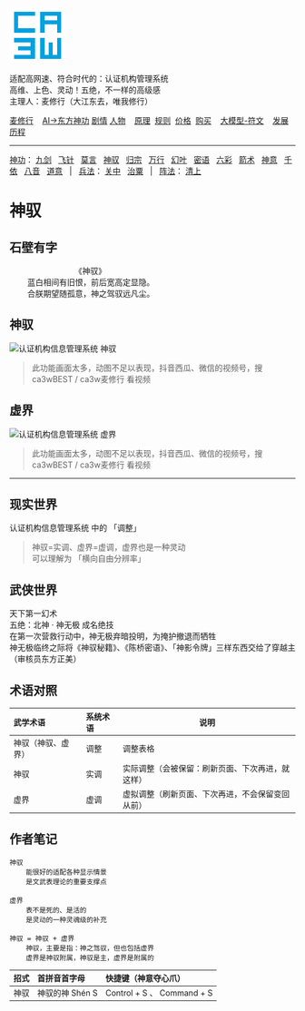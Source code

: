 ![](../../static/ca3w.png "ca3w 认证机构管理系统")

适配高网速、符合时代的：认证机构管理系统 <br/>
高维、上色、灵动！五绝，不一样的高级感 <br/>
主理人：麦修行（大江东去，唯我修行）

[麦修行][]&nbsp;&nbsp;&nbsp;&nbsp;[AI->东方神功][东方神功]&nbsp;[剧情][]&nbsp;[人物][]&nbsp;&nbsp;&nbsp;&nbsp;[原理][]&nbsp;&nbsp;[规则][]&nbsp;&nbsp;[价格][]&nbsp;&nbsp;[购买][]&nbsp;&nbsp;&nbsp;&nbsp;[大模型-符文][]&nbsp;&nbsp;&nbsp;&nbsp;[发展历程][]

[麦修行]: https://github.com/ca3w/BEST/
[东方神功]: https://github.com/ca3w/ai-dongfangshengong/
[剧情]: https://github.com/ca3w/dongfangernvqing/blob/main/root/BEST.md
[人物]: https://github.com/ca3w/dongfangernvqing/blob/main/root/renwu.md
[原理]: https://github.com/ca3w/key/
[规则]: https://github.com/ca3w/rule/
[价格]: https://github.com/ca3w/pricing/
[购买]: https://github.com/ca3w/howtobuy/
[大模型-符文]: https://github.com/ca3w/largemodel-rune/
[发展历程]: https://github.com/ca3w/development/

***

[神功][]：&nbsp;[九剑][]&nbsp;&nbsp;&nbsp;[飞针][]&nbsp;&nbsp;&nbsp;[莫言][]&nbsp;&nbsp;&nbsp;[神驭][]&nbsp;&nbsp;&nbsp;[归宗][]&nbsp;&nbsp;&nbsp;[万行][]&nbsp;&nbsp;&nbsp;[幻叶][]&nbsp;&nbsp;&nbsp;[密语][]&nbsp;&nbsp;&nbsp;[六彩][]&nbsp;&nbsp;&nbsp;[箭术][]&nbsp;&nbsp;&nbsp;[神意][]&nbsp;&nbsp;&nbsp;[千依][]&nbsp;&nbsp;&nbsp;[八音][]&nbsp;&nbsp;&nbsp;[道意][]&nbsp;&nbsp;&nbsp;|&nbsp;&nbsp;&nbsp;[兵法][]：&nbsp;[关中][]&nbsp;&nbsp;&nbsp;[治粟][]&nbsp;&nbsp;&nbsp;|&nbsp;&nbsp;&nbsp;[阵法][]：&nbsp;[清上][]

[神功]: https://github.com/ca3w/ai-dongfangshengong

[九剑]: ../../wugong/fuyaojiujian/BEST.md
[飞针]: ../../wugong/feizhenbaodian/BEST.md
[莫言]: ../../wugong/moyan/BEST.md
[神驭]: ../../wugong/shenyu/BEST.md
[归宗]: ../../wugong/baichuanguizong/BEST.md
[万行]: ../../wugong/yufengwanxing/BEST.md
[幻叶]: ../../wugong/huanyezhi/BEST.md
[密语]: ../../wugong/chenqiaomiyu/BEST.md
[六彩]: ../../wugong/liucaishenjian/BEST.md
[箭术]: ../../wugong/linjiajianshu/BEST.md
[神意]: ../../wugong/shenyiduoxinzhao/BEST.md
[千依]: ../../wugong/qianyizijian/BEST.md
[八音]: ../../wugong/bayinshengxin/BEST.md
[道意]: ../../wugong/daoyicuican/BEST.md

[兵法]: https://github.com/ca3w/ai-dongfangshengong#兵法目录

[关中]: ../../bingfa/guanzhongzhanfa/BEST.md
[治粟]: ../../bingfa/zhisubingfa/BEST.md

[阵法]: https://github.com/ca3w/ai-dongfangshengong#阵法目录

[清上]: ../../zhenfa/qingshangbeidouzhen/BEST.md

# 神驭

## 石壁有字

&nbsp;&nbsp;&nbsp;&nbsp;&nbsp;&nbsp;&nbsp;&nbsp;&nbsp;&nbsp;&nbsp;&nbsp;&nbsp;&nbsp;&nbsp;&nbsp;&nbsp;&nbsp;&nbsp;&nbsp;&nbsp;&nbsp;&nbsp;&nbsp;&nbsp;&nbsp;&nbsp;&nbsp;&nbsp;《神驭》 <br/>
&nbsp;&nbsp;&nbsp;&nbsp;&nbsp;&nbsp;&nbsp;&nbsp;蓝白相间有旧恨，前后宽高定显隐。 <br/>
&nbsp;&nbsp;&nbsp;&nbsp;&nbsp;&nbsp;&nbsp;&nbsp;合朕期望随孤意，神之驾驭远凡尘。

## 神驭

![](./static/01-shenyu.gif "认证机构信息管理系统 神驭")
> 此功能画面太多，动图不足以表现，抖音西瓜、微信的视频号，搜 ca3wBEST / ca3w麦修行 看视频

## 虚界

![](./static/02-xujie.gif "认证机构信息管理系统 虚界")
> 此功能画面太多，动图不足以表现，抖音西瓜、微信的视频号，搜 ca3wBEST / ca3w麦修行 看视频

***

## 现实世界

认证机构信息管理系统 中的 「调整」

> 神驭=实调、虚界=虚调，虚界也是一种灵动 <br/>
> 可以理解为 「横向自由分辨率」

## 武侠世界

天下第一幻术 <br/>
五绝：北神 · 神无极 成名绝技 <br/>
在第一次营救行动中，神无极弃暗投明，为掩护撤退而牺牲 <br/>
神无极临终之际将《神驭秘籍》、《陈桥密语》、「神影令牌」三样东西交给了穿越主（审核员东方正美）

## 术语对照

武学术语            |系统术语  |说明
:-------------------|:---------|--------------------------------------------------
神驭（神驭、虚界）  |调整      |调整表格
神驭                |实调      |实际调整（会被保留：刷新页面、下次再进，就这样）
虚界                |虚调      |虚拟调整（刷新页面、下次再进，不会保留变回从前）

## 作者笔记

```text
神驭
    能很好的适配各种显示情景
    是文武表理论的重要支撑点

虚界
    表不是死的、是活的
    是灵动的一种灵魂级的补充

神驭 = 神驭 + 虚界
    神驭，主要是指：神之驾驭，但也包括虚界
    虚界是神驭附属，神驭是主，虚界是附属的
```

招式  |首拼音首字母     |快捷键（神意夺心爪）
:-----|:----------------|:---------------------------
神驭  |神驭的神 Shén S  |Control + S 、 Command + S
